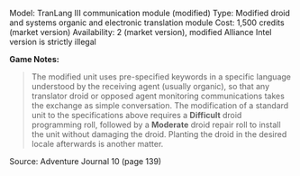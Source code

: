 Model: TranLang III communication module (modified)
Type: Modified droid and systems organic and electronic translation module
Cost: 1,500 credits (market version)
Availability: 2 (market version), modified Alliance Intel version is strictly illegal

**Game Notes:** 
> The modified unit uses pre-specified keywords in a specific language understood by the receiving agent (usually organic), so that any translator droid or opposed agent monitoring communications takes the exchange as simple conversation. The modification of a standard unit to the specifications above requires a **Difficult** droid programming roll, followed by a **Moderate** droid repair roll to install the unit without damaging the droid. Planting the droid in the desired locale afterwards is another matter.

Source: Adventure Journal 10 (page 139)